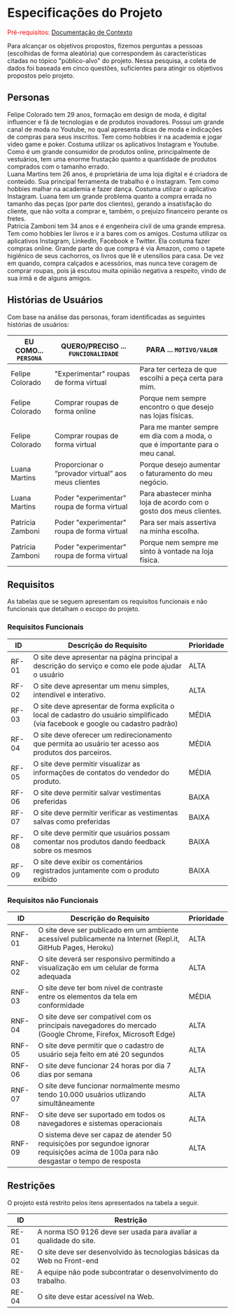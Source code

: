 # Especificações do Projeto

<span style="color:red">Pré-requisitos: <a href="1-Documentação de Contexto.md"> Documentação de Contexto</a></span>

Para alcançar os objetivos propostos, fizemos perguntas a pessoas (escolhidas de forma aleatória) que correspondem às características citadas no tópico "público-alvo" do projeto. Nessa pesquisa, a coleta de dados foi baseada em cinco questões, suficientes para atingir os objetivos propostos pelo projeto.

## Personas

Felipe Colorado tem 29 anos, formação em design de moda, é digital influencer e fã de tecnologias e de produtos inovadores. Possui um grande canal de moda no Youtube, no qual apresenta dicas de moda e indicações de compras para seus inscritos. Tem como hobbies ir na academia e jogar video game e poker. Costuma utilizar os aplicativos Instagram e Youtube. Como é um grande consumidor de produtos online, principalmente de vestuários, tem uma enorme frustação quanto a quantidade de produtos comprados com o tamanho errado. <br>
Luana Martins tem 26 anos, é proprietária de uma  loja digital e é criadora de conteúdo. Sua principal ferramenta de trabalho é o Instagram. Tem como hobbies malhar na academia e fazer dança. Costuma utilizar o aplicativo Instagram. Luana tem um grande problema quanto a compra errada no tamanho das peças (por parte dos clientes), gerando a insatisfação do cliente, que não volta a comprar e, também, o prejuízo financeiro perante os fretes. <br>
Patricia Zamboni tem 34 anos e é engenheira civil de uma grande empresa. Tem como hobbies ler livros e ir a bares com os amigos. Costuma utilizar os aplicativos Instagram, LinkedIn, Facebook e Twitter. Ela costuma fazer compras online. Grande parte do que compra é via Amazon, como o tapete higiênico de seus cachorros, os livros que lê e utensílios para casa. De vez em quando, compra calçados e acessórios, mas nunca teve coragem de comprar roupas, pois já escutou muita opinião negativa a respeito, vindo de sua irmã e de alguns amigos.

## Histórias de Usuários

Com base na análise das personas, foram identificadas as seguintes histórias de usuários:

|EU COMO... `PERSONA`| QUERO/PRECISO ... `FUNCIONALIDADE`  |PARA ... `MOTIVO/VALOR`                 |
|--------------------|------------------------------------ |----------------------------------------|
|Felipe Colorado     | "Experimentar" roupas de forma virtual| Para ter certeza de que escolhi a peça certa para mim.|
|Felipe Colorado     | Comprar roupas de forma online      | Porque nem sempre encontro o que desejo nas lojas físicas.|
|Felipe Colorado     | Comprar roupas de forma virtual     | Para me manter sempre em dia com a moda, o que é importante para o meu canal.|
|Luana Martins       | Proporcionar o “provador virtual” aos meus clientes| Porque desejo aumentar o faturamento do meu negócio.|
|Luana Martins       |	Poder "experimentar" roupa de forma virtual	| Para abastecer minha loja de acordo com o gosto dos meus clientes.|
|Patrícia Zamboni    |	Poder "experimentar" roupa de forma virtual	| Para ser mais assertiva na minha escolha.|
|Patrícia Zamboni    |	Poder "experimentar" roupa de forma virtual	| Porque nem sempre me sinto à vontade na loja física.|

## Requisitos

As tabelas que se seguem apresentam os requisitos funcionais e não funcionais que detalham o escopo do projeto.

### Requisitos Funcionais

|ID   | Descrição do Requisito  | Prioridade |
|-----|-----------------------------------------|----|
|RF-01|	O site deve apresentar na página principal a descrição do serviço e como ele pode ajudar o usuário | ALTA | 
|RF-02| O site deve apresentar um menu simples, intendível e interativo.	| ALTA |
|RF-03| O site deve apresentar de forma explícita o local de cadastro do usuário simplificado (via facebook e google ou cadastro padrão)	| MÉDIA |
|RF-04| O site deve oferecer um redirecionamento que permita ao usuário ter acesso aos produtos dos parceiros.	| MÉDIA |
|RF-05| O site deve permitir visualizar as informações de contatos do vendedor do produto. |	MÉDIA |
|RF-06| O site deve permitir salvar vestimentas preferidas |	BAIXA |
|RF-07| O site deve permitir verificar as vestimentas salvas como preferidas	| BAIXA |
|RF-08| O site deve permitir que usuários possam comentar nos produtos dando feedback sobre os mesmos	| BAIXA |
|RF-09| O site deve exibir os comentários registrados juntamente com o produto exibido	| BAIXA |


### Requisitos não Funcionais

|ID    | Descrição do Requisito  |Prioridade |
|------|-------------------------|----|
|RNF-01|	O site deve ser publicado em um ambiente acessível publicamente na Internet (Repl.it, GitHub Pages, Heroku) |	ALTA |
|RNF-02| O site deverá ser responsivo permitindo a visualização em um celular de forma adequada	| ALTA |
|RNF-03| O site deve ter bom nível de contraste entre os elementos da tela em conformidade |	MÉDIA |
|RNF-04|	O site deve ser compatível com os principais navegadores do mercado (Google Chrome, Firefox, Microsoft Edge)	| ALTA |
|RNF-05| O site deve permitir que o cadastro de usuário seja feito em até 20 segundos	| ALTA |
|RNF-06|	O site deve funcionar 24 horas por dia 7 dias por semana	| ALTA |
|RNF-07|	O site deve funcionar normalmente mesmo tendo 10.000 usuários utlizando simultâneamente	| ALTA |
|RNF-08|	O site deve ser suportado em todos os navegadores e sistemas operacionais |	ALTA |
|RNF-09|	O sistema deve ser capaz de atender 50 requisições por segundoe ignorar requisições acima de 100a para não desgastar o tempo de resposta	| ALTA |

## Restrições

O projeto está restrito pelos itens apresentados na tabela a seguir.

|ID| Restrição                                             |
|--|-------------------------------------------------------|
|RE-01|	A norma ISO 9126 deve ser usada para avaliar a qualidade do site.|
|RE-02|	O site deve ser desenvolvido às tecnologias básicas da Web no Front-end|
|RE-03|	A equipe não pode subcontratar o desenvolvimento do trabalho.|
|RE-04|	O site deve estar acessível na Web.|
